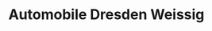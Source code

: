 ---
title: "Automobile Dresden Weissig"
url: /dresden/automobile-dresden-weissig/
shop: Autohaus
---